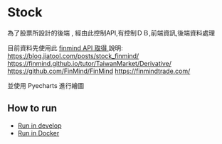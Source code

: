 # Stock
為了股票所設計的後端 , 經由此控制API,有控制ＤＢ,前端資訊,後端資料處理 

目前資料先使用此 [finmind API 取得 ](option\tools\external\stock_finmind.py)
說明:
https://blog.jiatool.com/posts/stock_finmind/
https://finmind.github.io/tutor/TaiwanMarket/Derivative/
https://github.com/FinMind/FinMind
https://finmindtrade.com/

並使用 Pyecharts 進行繪圖

## How to run

* [Run in develop](wiki/develop.md)
* [Run in Docker](wiki/docker.md)
